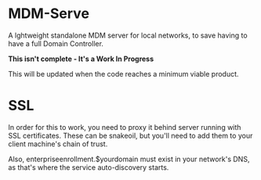 MDM-Serve
=========

A lghtweight standalone MDM server for local networks, to save having to have a full Domain Controller.

**This isn't complete - It's a Work In Progress**

This will be updated when the code reaches a minimum viable product.

SSL
===

In order for this to work, you need to proxy it behind server running with SSL certificates. 
These can be snakeoil, but you'll need to add them to your client machine's chain of trust.

Also, enterpriseenrollment.$yourdomain must exist in your network's DNS, as that's where the
service auto-discovery starts.

